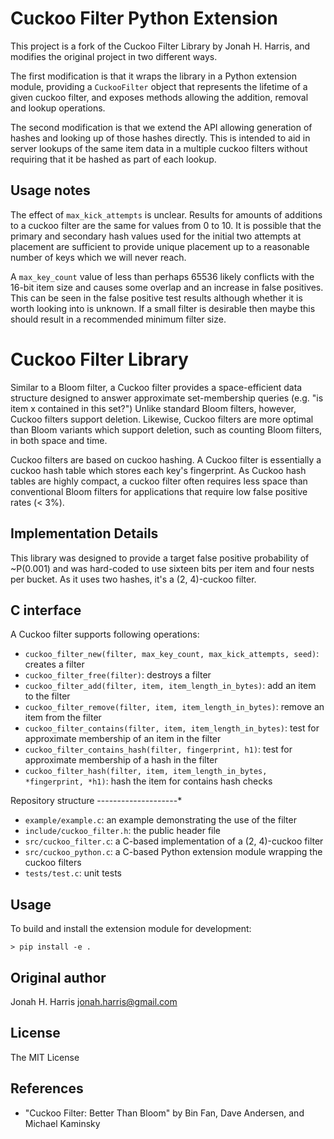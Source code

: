 Cuckoo Filter Python Extension
==============================

This project is a fork of the Cuckoo Filter Library by Jonah H. Harris, and modifies the
original project in two different ways.

The first modification is that it wraps the library in a Python extension module, providing a
`CuckooFilter` object that represents the lifetime of a given cuckoo filter, and exposes methods
allowing the addition, removal and lookup operations.

The second modification is that we extend the API allowing generation of hashes and looking up of
those hashes directly. This is intended to aid in server lookups of the same item data in a
multiple cuckoo filters without requiring that it be hashed as part of each lookup.

Usage notes
-----------

The effect of `max_kick_attempts` is unclear. Results for amounts of additions to a cuckoo filter
are the same for values from 0 to 10. It is possible that the primary and secondary hash values
used for the initial two attempts at placement are sufficient to provide unique placement up
to a reasonable number of keys which we will never reach.

A `max_key_count` value of less than perhaps 65536 likely conflicts with the 16-bit item size and
causes some overlap and an increase in false positives. This can be seen in the false positive
test results although whether it is worth looking into is unknown. If a small filter is desirable
then maybe this should result in a recommended minimum filter size.

Cuckoo Filter Library
=====================

Similar to a Bloom filter, a Cuckoo filter provides a space-efficient data structure designed to
answer approximate set-membership queries (e.g. "is item x contained in this set?") Unlike
standard Bloom filters, however, Cuckoo filters support deletion. Likewise, Cuckoo filters are
more optimal than Bloom variants which support deletion, such as counting Bloom filters, in both
space and time.

Cuckoo filters are based on cuckoo hashing. A Cuckoo filter is essentially a cuckoo hash table
which stores each key's fingerprint. As Cuckoo hash tables are highly compact, a cuckoo filter
often requires less space than conventional Bloom filters for applications that require low
false positive rates (< 3%).

Implementation Details
----------------------

This library was designed to provide a target false positive probability of ~P(0.001) and was
hard-coded to use sixteen bits per item and four nests per bucket. As it uses two hashes, it's
a (2, 4)-cuckoo filter.

C interface
-----------

A Cuckoo filter supports following operations:

*  ``cuckoo_filter_new(filter, max_key_count, max_kick_attempts, seed)``: creates a filter
*  ``cuckoo_filter_free(filter)``: destroys a filter
*  ``cuckoo_filter_add(filter, item, item_length_in_bytes)``: add an item to the filter
*  ``cuckoo_filter_remove(filter, item, item_length_in_bytes)``: remove an item from the filter
*  ``cuckoo_filter_contains(filter, item, item_length_in_bytes)``: test for approximate membership of an item in the filter
*  ``cuckoo_filter_contains_hash(filter, fingerprint, h1)``: test for approximate membership of a hash in the filter
*  ``cuckoo_filter_hash(filter, item, item_length_in_bytes, *fingerprint, *h1)``: hash the item for contains hash checks

Repository structure
--------------------*

*  ``example/example.c``: an example demonstrating the use of the filter
*  ``include/cuckoo_filter.h``: the public header file
*  ``src/cuckoo_filter.c``: a C-based implementation of a (2, 4)-cuckoo filter
*  ``src/cuckoo_python.c``: a C-based Python extension module wrapping the cuckoo filters
*  ``tests/test.c``: unit tests

Usage
-------

To build and install the extension module for development:

    > pip install -e .


Original author
---------------
Jonah H. Harris <jonah.harris@gmail.com>

License
-------
The MIT License

References
----------

* "Cuckoo Filter: Better Than Bloom" by Bin Fan, Dave Andersen, and Michael Kaminsky

